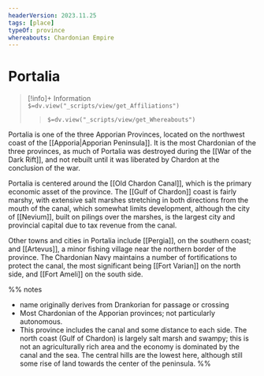 ```yaml
---
headerVersion: 2023.11.25
tags: [place]
typeOf: province
whereabouts: Chardonian Empire
---
```

# Portalia
>[!info]+ Information  
> `$=dv.view("_scripts/view/get_Affiliations")`  
>> `$=dv.view("_scripts/view/get_Whereabouts")`

Portalia is one of the three Apporian Provinces, located on the northwest coast of the [[Apporia|Apporian Peninsula]]. It is the most Chardonian of the three provinces, as much of Portalia was destroyed during the [[War of the Dark Rift]], and not rebuilt until it was liberated by Chardon at the conclusion of the war. 

Portalia is centered around the [[Old Chardon Canal]], which is the primary economic asset of the province. The [[Gulf of Chardon]] coast is fairly marshy, with extensive salt marshes stretching in both directions from the mouth of the canal, which somewhat limits development, although the city of [[Nevium]], built on pilings over the marshes, is the largest city and provincial capital due to tax revenue from the canal. 

Other towns and cities in Portalia include [[Pergia]], on the southern coast; and [[Artevus]], a minor fishing village near the northern border of the province. The Chardonian Navy maintains a number of fortifications to protect the canal, the most significant being [[Fort Varian]] on the north side, and [[Fort Ameli]] on the south side. 

%%
notes
- name originally derives from Drankorian for passage or crossing
- Most Chardonian of the Apporian provinces; not particularly autonomous. 
- This province includes the canal and some distance to each side. The north coast (Gulf of Chardon) is largely salt marsh and swampy; this is not an agriculturally rich area and the economy is dominated by the canal and the sea. The central hills are the lowest here, although still some rise of land towards the center of the peninsula. 
%%